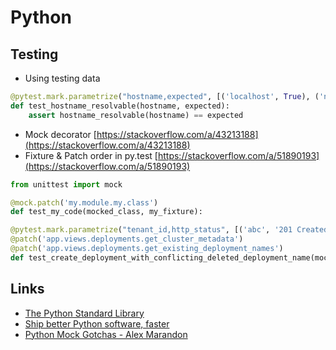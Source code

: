 # Python

## Testing

- Using testing data

```python
@pytest.mark.parametrize("hostname,expected", [('localhost', True), ('no-such-hostname.omnia', False)])
def test_hostname_resolvable(hostname, expected):
    assert hostname_resolvable(hostname) == expected
```

- Mock decorator [https://stackoverflow.com/a/43213188](https://stackoverflow.com/a/43213188)
- Fixture & Patch order in py.test [https://stackoverflow.com/a/51890193](https://stackoverflow.com/a/51890193)

```python
from unittest import mock

@mock.patch('my.module.my.class')
def test_my_code(mocked_class, my_fixture):
```

```python
@pytest.mark.parametrize("tenant_id,http_status", [('abc', '201 Created'), ('def', '409 Conflict')])
@patch('app.views.deployments.get_cluster_metadata')
@patch('app.views.deployments.get_existing_deployment_names')
def test_create_deployment_with_conflicting_deleted_deployment_name(mock_get_existing_deployment_names, mock_get_cluster_metadata, tenant_id, http_status, client, monkeypatch):
```

## Links

- [The Python Standard Library](https://docs.python.org/3/library/index.html)
- [Ship better Python software, faster](https://pythonspeed.com/)
- [Python Mock Gotchas - Alex Marandon](https://alexmarandon.com/articles/python_mock_gotchas/)
